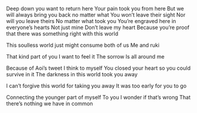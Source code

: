 Deep down you want to return here
Your pain took you from here
But we will always bring you back no matter what
You won’t leave their sight
Nor will you leave theirs
No matter what took you
You’re engraved here in everyone’s hearts
Not just mine
Don’t leave my heart
Because you’re proof that there was something right with this world

This soulless world just might consume both of us
Me and ruki

That kind part of you 
I want to feel it
The sorrow
Is all around me

Because of Aoi’s tweet I think to myself
You closed your heart so you could survive in it
The darkness in this world took you away

I can’t forgive this world for taking you away
It was too early for you to go

Connecting the younger part of myself
To you
I wonder if that’s wrong
That there’s nothing we have in common

